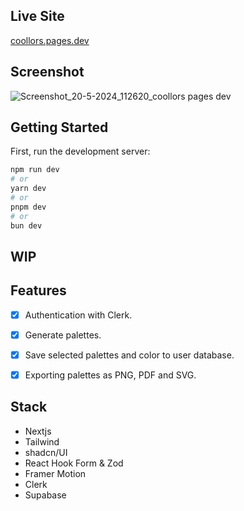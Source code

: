 ## Live Site
[coollors.pages.dev
](https://coollors.pages.dev/)

## Screenshot
![Screenshot_20-5-2024_112620_coollors pages dev](https://github.com/pom-pom27/coolors/assets/40870452/03aa8fed-88fa-4a11-8b38-af1ae6cbb13b)

## Getting Started

First, run the development server:

```bash
npm run dev
# or
yarn dev
# or
pnpm dev
# or
bun dev
```

## WIP

## Features
- [x] Authentication with Clerk.
- [x] Generate palettes.
- [x] Save selected palettes and color to user database.
- [x] Exporting palettes as PNG, PDF and SVG.


## Stack
- Nextjs
- Tailwind
- shadcn/UI
- React Hook Form & Zod
- Framer Motion
- Clerk
- Supabase



